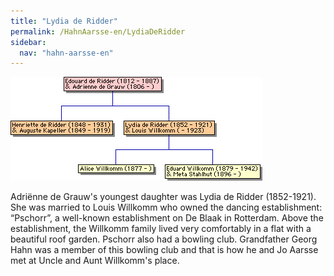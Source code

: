 ```yaml
---
title: "Lydia de Ridder"
permalink: /HahnAarsse-en/LydiaDeRidder
sidebar:
  nav: "hahn-aarsse-en"
---
```


[![Willkomm.gif](/assets/images/HahnAarsse/trees/Willkomm.gif)](/assets/images/HahnAarsse/trees/Willkomm.gif)


Adriënne de Grauw's youngest daughter was Lydia de Ridder (1852-1921). She was married to Louis Willkomm who owned the dancing establishment: “Pschorr”, a well-known establishment on De Blaak in Rotterdam. Above the establishment, the Willkomm family lived very comfortably in a flat with a beautiful roof garden. Pschorr also had a bowling club. Grandfather Georg Hahn was a member of this bowling club and that is how he and Jo Aarsse met at Uncle and Aunt Willkomm's place.